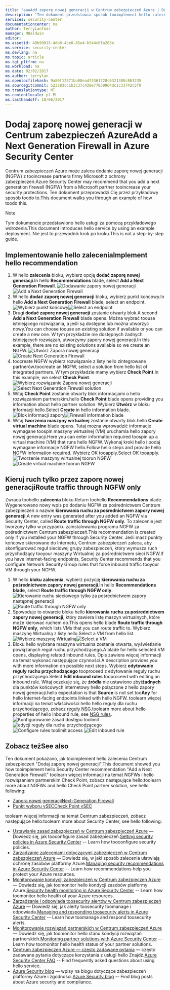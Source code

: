 ```yaml
---
title: "aaaAdd zaporę nowej generacji w Centrum zabezpieczeń Azure | Dokumentacja firmy Microsoft"
description: "Ten dokument przedstawia sposób tooimplement hello zaleceń Centrum zabezpieczeń Azure ** dodać następnej generacji zapory ** i ** traffice o trasy za pośrednictwem zapory nowej generacji tylko **."
services: security-center
documentationcenter: na
author: TerryLanfear
manager: MBaldwin
editor: 
ms.assetid: 48b99015-4db8-4ce8-85e4-b544c0fa203e
ms.service: security-center
ms.devlang: na
ms.topic: article
ms.tgt_pltfrm: na
ms.workload: na
ms.date: 02/02/2017
ms.author: terrylan
ms.openlocfilehash: 9a80f12571ba08eadf3361728c6321388c863235
ms.sourcegitcommit: 523283cc1b3c37c428e77850964dc1c33742c5f0
ms.translationtype: MT
ms.contentlocale: pl-PL
ms.lasthandoff: 10/06/2017
---
```

# <a name="add-a-next-generation-firewall-in-azure-security-center"></a><span data-ttu-id="10ddc-103">Dodaj zaporę nowej generacji w Centrum zabezpieczeń Azure</span><span class="sxs-lookup"><span data-stu-id="10ddc-103">Add a Next Generation Firewall in Azure Security Center</span></span>
<span data-ttu-id="10ddc-104">Centrum zabezpieczeń Azure może zaleca dodanie zaporę nowej generacji (NGFW) z tooincrease partnera firmy Microsoft z ochrony zabezpieczeń.</span><span class="sxs-lookup"><span data-stu-id="10ddc-104">Azure Security Center may recommend that you add a next generation firewall (NGFW) from a Microsoft partner tooincrease your security protections.</span></span> <span data-ttu-id="10ddc-105">Ten dokument przeprowadzi Cię przez przykładowy sposób toodo to.</span><span class="sxs-lookup"><span data-stu-id="10ddc-105">This document walks you through an example of how toodo this.</span></span>

> [!NOTE]
> <span data-ttu-id="10ddc-106">Tym dokumencie przedstawiono hello usługi za pomocą przykładowego wdrożenia.</span><span class="sxs-lookup"><span data-stu-id="10ddc-106">This document introduces hello service by using an example deployment.</span></span>  <span data-ttu-id="10ddc-107">Nie jest to przewodnik krok po kroku.</span><span class="sxs-lookup"><span data-stu-id="10ddc-107">This is not a step-by-step guide.</span></span>
>
>

## <a name="implement-hello-recommendation"></a><span data-ttu-id="10ddc-108">Implementowanie hello zalecenia</span><span class="sxs-lookup"><span data-stu-id="10ddc-108">Implement hello recommendation</span></span>
1. <span data-ttu-id="10ddc-109">W hello **zalecenia** bloku, wybierz opcję **dodać zaporę nowej generacji**.</span><span class="sxs-lookup"><span data-stu-id="10ddc-109">In hello **Recommendations** blade, select **Add a Next Generation Firewall**.</span></span>
   <span data-ttu-id="10ddc-110">![Dodawanie zapory nowej generacji][1]</span><span class="sxs-lookup"><span data-stu-id="10ddc-110">![Add a Next Generation Firewall][1]</span></span>
2. <span data-ttu-id="10ddc-111">W hello **dodać zaporę nowej generacji** bloku, wybierz punkt końcowy.</span><span class="sxs-lookup"><span data-stu-id="10ddc-111">In hello **Add a Next Generation Firewall** blade, select an endpoint.</span></span>
   <span data-ttu-id="10ddc-112">![Wybierz punkt końcowy][2]</span><span class="sxs-lookup"><span data-stu-id="10ddc-112">![Select an endpoint][2]</span></span>
3. <span data-ttu-id="10ddc-113">Drugi **dodać zaporę nowej generacji** zostanie otwarty blok.</span><span class="sxs-lookup"><span data-stu-id="10ddc-113">A second **Add a Next Generation Firewall** blade opens.</span></span> <span data-ttu-id="10ddc-114">Można wybrać toouse istniejącego rozwiązania, a jeśli są dostępne lub można utworzyć nowy.</span><span class="sxs-lookup"><span data-stu-id="10ddc-114">You can choose toouse an existing solution if available or you can create a new one.</span></span> <span data-ttu-id="10ddc-115">W tym przykładzie nie dostępnych żadnych istniejących rozwiązań, utworzymy zapory nowej generacji.</span><span class="sxs-lookup"><span data-stu-id="10ddc-115">In this example, there are no existing solutions available so we create an NGFW.</span></span>
   <span data-ttu-id="10ddc-116">![Utwórz Zapora nowej generacji][3]</span><span class="sxs-lookup"><span data-stu-id="10ddc-116">![Create Next Generation Firewall][3]</span></span>
4. <span data-ttu-id="10ddc-117">toocreate NGFW wybierz rozwiązanie z listy hello zintegrowane partnerów.</span><span class="sxs-lookup"><span data-stu-id="10ddc-117">toocreate an NGFW, select a solution from hello list of integrated partners.</span></span> <span data-ttu-id="10ddc-118">W tym przykładzie mamy wybierz **Check Point**.</span><span class="sxs-lookup"><span data-stu-id="10ddc-118">In this example, we select **Check Point**.</span></span>
   <span data-ttu-id="10ddc-119">![Wybierz rozwiązanie Zapora nowej generacji][4]</span><span class="sxs-lookup"><span data-stu-id="10ddc-119">![Select Next Generation Firewall solution][4]</span></span>
5. <span data-ttu-id="10ddc-120">Witaj **Check Point** zostanie otwarty blok informacjami o hello rozwiązaniem partnerskim.</span><span class="sxs-lookup"><span data-stu-id="10ddc-120">hello **Check Point** blade opens providing you information about hello partner solution.</span></span> <span data-ttu-id="10ddc-121">Wybierz **Utwórz** w bloku informacji hello.</span><span class="sxs-lookup"><span data-stu-id="10ddc-121">Select **Create** in hello information blade.</span></span>
   <span data-ttu-id="10ddc-122">![Blok informacji zapory][5]</span><span class="sxs-lookup"><span data-stu-id="10ddc-122">![Firewall information blade][5]</span></span>
6. <span data-ttu-id="10ddc-123">Witaj **tworzenia maszyny wirtualnej** zostanie otwarty blok.</span><span class="sxs-lookup"><span data-stu-id="10ddc-123">hello **Create virtual machine** blade opens.</span></span> <span data-ttu-id="10ddc-124">Tutaj można wprowadzić informacje wymagane toospin maszyny wirtualnej (VM) uruchamia hello zapory nowej generacji.</span><span class="sxs-lookup"><span data-stu-id="10ddc-124">Here you can enter information required toospin up a virtual machine (VM) that runs hello NGFW.</span></span> <span data-ttu-id="10ddc-125">Wykonaj kroki hello i podaj wymagane informacje NGFW hello.</span><span class="sxs-lookup"><span data-stu-id="10ddc-125">Follow hello steps and provide hello NGFW information required.</span></span> <span data-ttu-id="10ddc-126">Wybierz OK tooapply.</span><span class="sxs-lookup"><span data-stu-id="10ddc-126">Select OK tooapply.</span></span>
   <span data-ttu-id="10ddc-127">![Tworzenie maszyny wirtualnej toorun NGFW][6]</span><span class="sxs-lookup"><span data-stu-id="10ddc-127">![Create virtual machine toorun NGFW][6]</span></span>

## <a name="route-traffic-through-ngfw-only"></a><span data-ttu-id="10ddc-128">Kieruj ruch tylko przez zaporę nowej generacji</span><span class="sxs-lookup"><span data-stu-id="10ddc-128">Route traffic through NGFW only</span></span>
<span data-ttu-id="10ddc-129">Zwraca toohello **zalecenia** bloku.</span><span class="sxs-lookup"><span data-stu-id="10ddc-129">Return toohello **Recommendations** blade.</span></span> <span data-ttu-id="10ddc-130">Wygenerowano nowy wpis po dodaniu NGFW za pośrednictwem Centrum zabezpieczeń o nazwie **kierowania ruchu za pośrednictwem zapory nowej generacji**.</span><span class="sxs-lookup"><span data-stu-id="10ddc-130">A new entry was generated after you added an NGFW via Security Center, called **Route traffic through NGFW only**.</span></span> <span data-ttu-id="10ddc-131">To zalecenie jest tworzony tylko w przypadku zainstalowania programu NGFW za pośrednictwem Centrum zabezpieczeń.</span><span class="sxs-lookup"><span data-stu-id="10ddc-131">This recommendation is created only if you installed your NGFW through Security Center.</span></span> <span data-ttu-id="10ddc-132">Jeśli masz punkty końcowe skierowane do Internetu, Centrum zabezpieczeń zaleca, aby skonfigurować reguł sieciowej grupy zabezpieczeń, który wymusza ruch przychodzący tooyour maszyny Wirtualnej za pośrednictwem sieci NGFW.</span><span class="sxs-lookup"><span data-stu-id="10ddc-132">If you have Internet-facing endpoints, Security Center recommends that you configure Network Security Group rules that force inbound traffic tooyour VM through your NGFW.</span></span>

1. <span data-ttu-id="10ddc-133">W hello **bloku zalecenia**, wybierz pozycję **kierowania ruchu za pośrednictwem zapory nowej generacji**.</span><span class="sxs-lookup"><span data-stu-id="10ddc-133">In hello **Recommendations blade**, select **Route traffic through NGFW only**.</span></span>
   <span data-ttu-id="10ddc-134">![Kierowanie ruchu sieciowego tylko za pośrednictwem zapory następnej generacji][7]</span><span class="sxs-lookup"><span data-stu-id="10ddc-134">![Route traffic through NGFW only][7]</span></span>
2. <span data-ttu-id="10ddc-135">Spowoduje to otwarcie bloku hello **kierowania ruchu za pośrednictwem zapory nowej generacji**, który zawiera listę maszyn wirtualnych, które może kierować ruchem do.</span><span class="sxs-lookup"><span data-stu-id="10ddc-135">This opens hello blade **Route traffic through NGFW only**, which lists VMs that you can route traffic to.</span></span> <span data-ttu-id="10ddc-136">Wybierz maszynę Wirtualną z listy hello.</span><span class="sxs-lookup"><span data-stu-id="10ddc-136">Select a VM from hello list.</span></span>
   <span data-ttu-id="10ddc-137">![Wybierz maszynę Wirtualną][8]</span><span class="sxs-lookup"><span data-stu-id="10ddc-137">![Select a VM][8]</span></span>
3. <span data-ttu-id="10ddc-138">Bloku hello wybrana maszyna wirtualna zostanie otwarta, wyświetlanie powiązanych reguł ruchu przychodzącego.</span><span class="sxs-lookup"><span data-stu-id="10ddc-138">A blade for hello selected VM opens, displaying related inbound rules.</span></span> <span data-ttu-id="10ddc-139">Opis zawiera więcej informacji na temat wykonać następujące czynności.</span><span class="sxs-lookup"><span data-stu-id="10ddc-139">A description provides you with more information on possible next steps.</span></span> <span data-ttu-id="10ddc-140">Wybierz **edytowanie reguły ruchu przychodzącego** tooproceed z edytowanie reguły ruchu przychodzącego.</span><span class="sxs-lookup"><span data-stu-id="10ddc-140">Select **Edit inbound rules** tooproceed with editing an inbound rule.</span></span> <span data-ttu-id="10ddc-141">Witaj oczekuje się, że **źródła** nie ustawiono zbyt**żadnych** dla punktów końcowych internetowy hello połączone z hello zapory nowej generacji.</span><span class="sxs-lookup"><span data-stu-id="10ddc-141">hello expectation is that **Source** is not set too**Any** for hello Internet-facing endpoints linked with hello NGFW.</span></span> <span data-ttu-id="10ddc-142">toolearn więcej informacji na temat właściwości hello hello reguły dla ruchu przychodzącego, zobacz [reguły NSG](../virtual-network/virtual-networks-nsg.md#nsg-rules).</span><span class="sxs-lookup"><span data-stu-id="10ddc-142">toolearn more about hello properties of hello inbound rule, see [NSG rules](../virtual-network/virtual-networks-nsg.md#nsg-rules).</span></span>
   <span data-ttu-id="10ddc-143">![Konfigurowanie zasad dostępu toolimit][9]
   ![edycji reguły dla ruchu przychodzącego][10]</span><span class="sxs-lookup"><span data-stu-id="10ddc-143">![Configure rules toolimit access][9]
![Edit inbound rule][10]</span></span>

## <a name="see-also"></a><span data-ttu-id="10ddc-144">Zobacz też</span><span class="sxs-lookup"><span data-stu-id="10ddc-144">See also</span></span>
<span data-ttu-id="10ddc-145">Ten dokument pokazano, jak tooimplement hello zalecenia Centrum zabezpieczeń "Dodaj zaporę nowej generacji".</span><span class="sxs-lookup"><span data-stu-id="10ddc-145">This document showed you how tooimplement hello Security Center recommendation "Add a Next Generation Firewall."</span></span> <span data-ttu-id="10ddc-146">toolearn więcej informacji na temat NGFWs i hello rozwiązaniem partnerskim Check Point, zobacz następujące hello:</span><span class="sxs-lookup"><span data-stu-id="10ddc-146">toolearn more about NGFWs and hello Check Point partner solution, see hello following:</span></span>

* [<span data-ttu-id="10ddc-147">Zapora nowej generacji</span><span class="sxs-lookup"><span data-stu-id="10ddc-147">Next-Generation Firewall</span></span>](https://en.wikipedia.org/wiki/Next-Generation_Firewall)
* [<span data-ttu-id="10ddc-148">Punkt wyboru vSEC</span><span class="sxs-lookup"><span data-stu-id="10ddc-148">Check Point vSEC</span></span>](https://azure.microsoft.com/marketplace/partners/checkpoint/check-point-r77-10/)

<span data-ttu-id="10ddc-149">toolearn więcej informacji na temat Centrum zabezpieczeń, zobacz następujące hello:</span><span class="sxs-lookup"><span data-stu-id="10ddc-149">toolearn more about Security Center, see hello following:</span></span>

* <span data-ttu-id="10ddc-150">[Ustawianie zasad zabezpieczeń w Centrum zabezpieczeń Azure](security-center-policies.md) — Dowiedz się, jak tooconfigure zasad zabezpieczeń.</span><span class="sxs-lookup"><span data-stu-id="10ddc-150">[Setting security policies in Azure Security Center](security-center-policies.md) -- Learn how tooconfigure security policies.</span></span>
* <span data-ttu-id="10ddc-151">[Zarządzanie zaleceniami dotyczącymi zabezpieczeń w Centrum zabezpieczeń Azure](security-center-recommendations.md) — Dowiedz się, w jaki sposób zalecenia ułatwiają ochronę zasobów platformy Azure.</span><span class="sxs-lookup"><span data-stu-id="10ddc-151">[Managing security recommendations in Azure Security Center](security-center-recommendations.md) -- Learn how recommendations help you protect your Azure resources.</span></span>
* <span data-ttu-id="10ddc-152">[Monitorowanie kondycji zabezpieczeń w Centrum zabezpieczeń Azure](security-center-monitoring.md) — Dowiedz się, jak toomonitor hello kondycji zasobów platformy Azure.</span><span class="sxs-lookup"><span data-stu-id="10ddc-152">[Security health monitoring in Azure Security Center](security-center-monitoring.md) -- Learn how toomonitor hello health of your Azure resources.</span></span>
* <span data-ttu-id="10ddc-153">[Zarządzanie i odpowiada toosecurity alertów w Centrum zabezpieczeń Azure](security-center-managing-and-responding-alerts.md) — Dowiedz się, jak alerty toosecurity toomanage i odpowiada.</span><span class="sxs-lookup"><span data-stu-id="10ddc-153">[Managing and responding toosecurity alerts in Azure Security Center](security-center-managing-and-responding-alerts.md) -- Learn how toomanage and respond toosecurity alerts.</span></span>
* <span data-ttu-id="10ddc-154">[Monitorowanie rozwiązań partnerskich w Centrum zabezpieczeń Azure](security-center-partner-solutions.md) — Dowiedz się, jak toomonitor hello stanu kondycji rozwiązań partnerskich.</span><span class="sxs-lookup"><span data-stu-id="10ddc-154">[Monitoring partner solutions with Azure Security Center](security-center-partner-solutions.md) -- Learn how toomonitor hello health status of your partner solutions.</span></span>
* <span data-ttu-id="10ddc-155">[Centrum zabezpieczeń Azure — często zadawane pytania](security-center-faq.md) — często zadawane pytania dotyczące korzystania z usługi hello Znajdź.</span><span class="sxs-lookup"><span data-stu-id="10ddc-155">[Azure Security Center FAQ](security-center-faq.md) -- Find frequently asked questions about using hello service.</span></span>
* <span data-ttu-id="10ddc-156">[Azure Security blog](http://blogs.msdn.com/b/azuresecurity/) — wpisy na blogu dotyczące zabezpieczeń platformy Azure i zgodności.</span><span class="sxs-lookup"><span data-stu-id="10ddc-156">[Azure Security blog](http://blogs.msdn.com/b/azuresecurity/) -- Find blog posts about Azure security and compliance.</span></span>

<!--Image references-->
[1]: ./media/security-center-add-next-gen-firewall/add-next-gen-firewall.png
[2]: ./media/security-center-add-next-gen-firewall/select-an-endpoint.png
[3]: ./media/security-center-add-next-gen-firewall/create-new-next-gen-firewall.png
[4]: ./media/security-center-add-next-gen-firewall/select-next-gen-firewall.png
[5]: ./media/security-center-add-next-gen-firewall/firewall-solution-info-blade.png
[6]: ./media/security-center-add-next-gen-firewall/create-virtual-machine.png
[7]: ./media/security-center-add-next-gen-firewall/route-traffic-through-ngfw.png
[8]: ./media/security-center-add-next-gen-firewall/select-vm.png
[9]: ./media/security-center-add-next-gen-firewall/configure-rules-to-limit-access.png
[10]: ./media/security-center-add-next-gen-firewall/edit-inbound-rule.png
